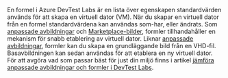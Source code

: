 En formel i Azure DevTest Labs är en lista över egenskapen standardvärden används för att skapa en virtuell dator (VM). När du skapar en virtuell dator från en formel standardvärdena kan användas som-har, eller ändrats. Som [anpassade avbildningar](../articles/lab-services/devtest-lab-create-template.md) och [Marketplace-bilder](../articles/lab-services/devtest-lab-configure-marketplace-images.md), formler tillhandahåller en mekanism för snabb etablering av virtuell dator. Liknar [anpassade avbildningar](../articles/lab-services/devtest-lab-create-template.md), formler kan du skapa en grundläggande bild från en VHD-fil. Basavbildningen kan sedan användas för att etablera en ny virtuell dator. För att avgöra vad som passar bäst för just din miljö finns i artikel [jämföra anpassade avbildningar och formler i DevTest Labs](../articles/lab-services/devtest-lab-comparing-vm-base-image-types.md).
